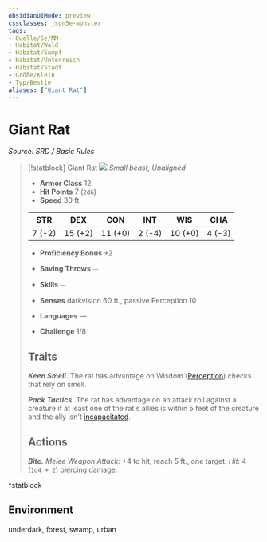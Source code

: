 ```yaml
---
obsidianUIMode: preview
cssclasses: json5e-monster
tags:
- Quelle/5e/MM
- Habitat/Wald
- Habitat/Sumpf
- Habitat/Unterreich
- Habitat/Stadt
- Größe/Klein
- Typ/Bestie
aliases: ["Giant Rat"]
---
```

# Giant Rat
*Source: SRD / Basic Rules*  

> [!statblock] Giant Rat
> ![](compendium/bestiary/beast/token/giant-rat.png#token)
> *Small beast, Unaligned*
> 
> - **Armor Class** 12 
> - **Hit Points** 7 (`2d6`)
> - **Speed** 30 ft.
> 
> |STR|DEX|CON|INT|WIS|CHA|
> |:---:|:---:|:---:|:---:|:---:|:---:|
> | 7 (-2)|15 (+2)|11 (+0)| 2 (-4)|10 (+0)| 4 (-3)|
> 
> - **Proficiency Bonus** +2
> - **Saving Throws** ⏤
> - **Skills** ⏤
> - **Senses** darkvision 60 ft., passive Perception 10
> 
> - **Languages** —
> - **Challenge** 1/8
> 
> ## Traits
> 
> ***Keen Smell.*** The rat has advantage on Wisdom ([Perception](rules/skills.md#Perception)) checks that rely on smell.
> 
> ***Pack Tactics.*** The rat has advantage on an attack roll against a creature if at least one of the rat's allies is within 5 feet of the creature and the ally isn't [incapacitated](rules/conditions.md#incapacitated).
> 
> ## Actions
> 
> ***Bite.*** *Melee Weapon Attack:* +4 to hit, reach 5 ft., one target. *Hit:* 4 (`1d4 + 2`) piercing damage.
^statblock

## Environment

underdark, forest, swamp, urban